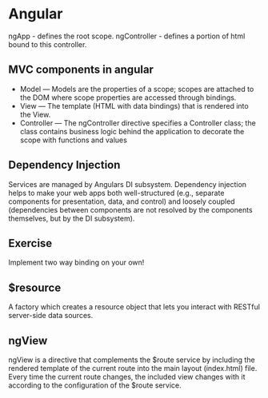 Angular
=======


ngApp - defines the root scope.
ngController - defines a portion of html bound to this controller.


MVC components in angular
-------------------------

* Model — Models are the properties of a scope; scopes are attached to the DOM where scope properties are accessed through bindings.
* View — The template (HTML with data bindings) that is rendered into the View.
* Controller — The ngController directive specifies a Controller class; the class contains business logic behind the application to decorate the scope with functions and values


Dependency Injection
--------------------

Services are managed by Angulars DI subsystem. Dependency injection helps to make your web apps both well-structured (e.g., separate components for presentation, data, and control) and loosely coupled (dependencies between components are not resolved by the components themselves, but by the DI subsystem).


Exercise
--------

Implement two way binding on your own!


$resource
---------

A factory which creates a resource object that lets you interact with RESTful server-side data sources.


ngView
------

ngView is a directive that complements the $route service by including the rendered template of the current route into the main layout (index.html) file. Every time the current route changes, the included view changes with it according to the configuration of the $route service.
